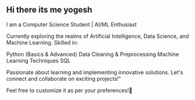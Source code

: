## Hi there its me yogesh
I am a Computer Science Student | AI/ML Enthusiast

Currently exploring the realms of Artificial Intelligence, Data Science, and Machine Learning. Skilled in:

Python (Basics & Advanced)
Data Cleaning & Preprocessing
Machine Learning Techniques
SQL

Passionate about learning and implementing innovative solutions. Let's connect and collaborate on exciting projects!"

Feel free to customize it as per your preferences!👋

<!--
**eren007yeager/eren007yeager** is a ✨ _special_ ✨ repository because its `README.md` (this file) appears on your GitHub profile.

Here are some ideas to get you started:

- 🔭 I’m currently working as ...student
- 🌱 I’m currently learning ... artificial inteligence ,data science , machine learning and python devlopement
- 👯 I’m looking to collaborate on git hub and linkdin...
- 🤔 I’m looking for help with any work related to my feild ...
- 💬 Ask me about anything ...
- 📫 How to reach me:https://www.linkedin.com/in/yogesh-jeena-54a447274?utm_source=share&utm_campaign=share_via&utm_content=profile&utm_medium=android_app ...
- 😄 Pronouns: he/him ...
- ⚡ Fun fact: ...
-->
